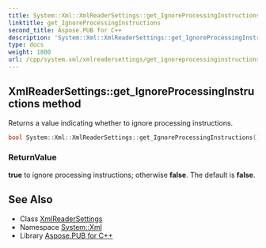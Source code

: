 ```yaml
---
title: System::Xml::XmlReaderSettings::get_IgnoreProcessingInstructions method
linktitle: get_IgnoreProcessingInstructions
second_title: Aspose.PUB for C++
description: 'System::Xml::XmlReaderSettings::get_IgnoreProcessingInstructions method. Returns a value indicating whether to ignore processing instructions in C++.'
type: docs
weight: 1800
url: /cpp/system.xml/xmlreadersettings/get_ignoreprocessinginstructions/
---
```

## XmlReaderSettings::get_IgnoreProcessingInstructions method


Returns a value indicating whether to ignore processing instructions.

```cpp
bool System::Xml::XmlReaderSettings::get_IgnoreProcessingInstructions()
```


### ReturnValue

**true** to ignore processing instructions; otherwise **false**. The default is **false**.

## See Also

* Class [XmlReaderSettings](../)
* Namespace [System::Xml](../../)
* Library [Aspose.PUB for C++](../../../)
